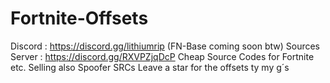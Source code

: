 # Fortnite-Offsets
Discord : https://discord.gg/lithiumrip (FN-Base coming soon btw) 
Sources Server : https://discord.gg/RXVPZjqDcP
Cheap Source Codes for Fortnite etc. 
Selling also Spoofer SRCs
Leave a star for the offsets ty my g´s
